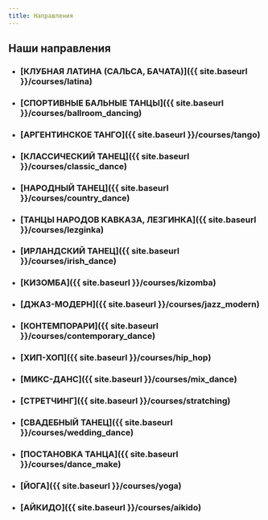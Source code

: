 ```yaml
---
title: Направления
---
```


## Наши направления

* ### [КЛУБНАЯ ЛАТИНА (САЛЬСА, БАЧАТА)]({{ site.baseurl }}/courses/latina)

* ### [СПОРТИВНЫЕ БАЛЬНЫЕ ТАНЦЫ]({{ site.baseurl }}/courses/ballroom_dancing)

* ### [АРГЕНТИНСКОЕ ТАНГО]({{ site.baseurl }}/courses/tango)

* ### [КЛАССИЧЕСКИЙ ТАНЕЦ]({{ site.baseurl }}/courses/classic_dance)

* ### [НАРОДНЫЙ ТАНЕЦ]({{ site.baseurl }}/courses/country_dance)

* ### [ТАНЦЫ НАРОДОВ КАВКАЗА, ЛЕЗГИНКА]({{ site.baseurl }}/courses/lezginka)

* ### [ИРЛАНДСКИЙ ТАНЕЦ]({{ site.baseurl }}/courses/irish_dance)

* ### [КИЗОМБА]({{ site.baseurl }}/courses/kizomba)

* ### [ДЖАЗ-МОДЕРН]({{ site.baseurl }}/courses/jazz_modern)

* ### [КОНТЕМПОРАРИ]({{ site.baseurl }}/courses/contemporary_dance)

* ### [ХИП-ХОП]({{ site.baseurl }}/courses/hip_hop)

* ### [МИКС-ДАНС]({{ site.baseurl }}/courses/mix_dance)

* ### [СТРЕТЧИНГ]({{ site.baseurl }}/courses/stratching)

* ### [СВАДЕБНЫЙ ТАНЕЦ]({{ site.baseurl }}/courses/wedding_dance)

* ### [ПОСТАНОВКА ТАНЦА]({{ site.baseurl }}/courses/dance_make)

* ### [ЙОГА]({{ site.baseurl }}/courses/yoga)

* ### [АЙКИДО]({{ site.baseurl }}/courses/aikido)
